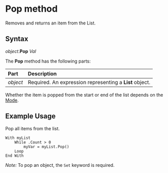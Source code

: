 # Pop method

Removes and returns an item from the List.

## Syntax

_object_.**Pop** _Val_

The **Pop** method has the following parts:

Part               | Description
:---               | :---
_object_           | Required. An expression representing a **List** object.

Whether the item is popped from the start or end of the list depends on the [Mode](ObjectReference/Properties/Mode.md "VBA-List - Properties - Mode").

## Example Usage

Pop all items from the list.

```vba
With myList
    While .Count > 0
        myVar = myList.Pop()
    Loop
End With
```

_Note:_ To pop an object, the `Set` keyword is required.
